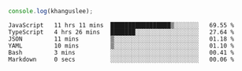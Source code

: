 ```js
console.log(khanguslee);
```

<!--START_SECTION:waka-->

```text
JavaScript   11 hrs 11 mins  █████████████████▒░░░░░░░   69.55 %
TypeScript   4 hrs 26 mins   ███████░░░░░░░░░░░░░░░░░░   27.64 %
JSON         11 mins         ▒░░░░░░░░░░░░░░░░░░░░░░░░   01.18 %
YAML         10 mins         ▒░░░░░░░░░░░░░░░░░░░░░░░░   01.10 %
Bash         3 mins          ░░░░░░░░░░░░░░░░░░░░░░░░░   00.41 %
Markdown     0 secs          ░░░░░░░░░░░░░░░░░░░░░░░░░   00.06 %
```

<!--END_SECTION:waka-->

<!--
**khanguslee/khanguslee** is a ✨ _special_ ✨ repository because its `README.md` (this file) appears on your GitHub profile.

Here are some ideas to get you started:

- 🔭 I’m currently working on ...
- 🌱 I’m currently learning ...
- 👯 I’m looking to collaborate on ...
- 🤔 I’m looking for help with ...
- 💬 Ask me about ...
- 📫 How to reach me: ...
- 😄 Pronouns: ...
- ⚡ Fun fact: ...
-->
